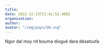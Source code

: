 ```yaml
---
title: 
date: 2022-12-23T21:41:53.468Z
organisation: 
author: 
avatar: "/img/pays/SN.svg"
---
```


Ngor dal moy nit bouma diogué dara désatoufa 